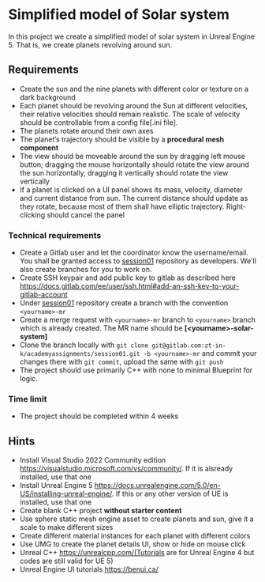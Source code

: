 # Simplified model of Solar system
In this project we create a simplified model of solar system in Unreal Engine 5. That is, we create planets revolving around sun. 
## Requirements
 - Create the sun and the nine planets with different color or texture on a dark background
 - Each planet should be revolving around the Sun at different velocities, their relative velocities should remain realistic. The scale of velocity should be controllable from a config file[.ini file].
 - The planets rotate around their own axes
 - The planet’s trajectory should be visible by a **procedural mesh component**
 - The view should be moveable around the sun by dragging left mouse button; dragging the mouse horizontally should rotate the view around the sun horizontally, dragging it vertically should rotate the view vertically
 - If a planet is clicked on a UI panel shows its mass, velocity, diameter and current distance from sun. The current distance should update as they rotate, because most of them shall have elliptic trajectory. Right-clicking should cancel the panel
### Technical requirements
 - Create a Gitlab user and let the coordinator know the username/email. You shall be granted access to [session01](https://gitlab.com/zt-in-k/academyassignments/session01) repository as developers. We'll also create branches for you to work on.
 - Create SSH keypair and add public key to gitlab as described here https://docs.gitlab.com/ee/user/ssh.html#add-an-ssh-key-to-your-gitlab-account
 - Under [session01](https://gitlab.com/zt-in-k/academyassignments/session01) repository create a branch with the convention `<yourname>-mr`
 - Create a merge request with `<yourname>-mr` branch to `<yourname>` branch which is already created. The MR name should be **\[\<yourname\>-solar-system\]**
 - Clone the branch locally with `git clone git@gitlab.com:zt-in-k/academyassignments/session01.git -b <yourname>-mr` and commit your changes there with `git commit`, upload the same with `git push`
 - The project should use primarily C++ with none to minimal Blueprint for logic.
### Time limit
 - The project should be completed within 4 weeks
## Hints
 - Install Visual Studio 2022 Community edition https://visualstudio.microsoft.com/vs/community/. If it is alsready installed, use that one
 - Install Unreal Engine 5 https://docs.unrealengine.com/5.0/en-US/installing-unreal-engine/. If this or any other version of UE is installed, use that one
 - Create blank C++ project **without starter content**
 - Use sphere static mesh engine asset to create planets and sun, give it a scale to make different sizes
 - Create different material instances for each planet with different colors
 - Use UMG to create the planet details UI, show or hide on mouse click
 - Unreal C++ https://unrealcpp.com/(Tutorials are for Unreal Engine 4 but codes are still valid for UE 5)
 - Unreal Engine UI tutorials https://benui.ca/ 
